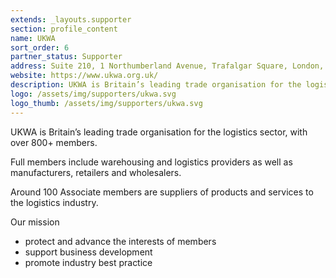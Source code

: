 ```yaml
---
extends: _layouts.supporter
section: profile_content
name: UKWA
sort_order: 6
partner_status: Supporter
address: Suite 210, 1 Northumberland Avenue, Trafalgar Square, London, WC2N 5BW
website: https://www.ukwa.org.uk/
description: UKWA is Britain’s leading trade organisation for the logistics sector, with over 800+ members.
logo: /assets/img/supporters/ukwa.svg
logo_thumb: /assets/img/supporters/ukwa.svg
---
```


UKWA is Britain’s leading trade organisation for the logistics sector, with over 800+ members.

Full members include warehousing and logistics providers as well as manufacturers, retailers and wholesalers.

Around 100 Associate members are suppliers of products and services to the logistics industry.

Our mission

 - protect and advance the interests of members
 - support business development
 - promote industry best practice